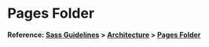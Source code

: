 # Pages Folder

**Reference: [Sass Guidelines](http://sass-guidelin.es/) > [Architecture](http://sass-guidelin.es/#architecture) > [Pages Folder](http://sass-guidelin.es/#pages-folder)**
